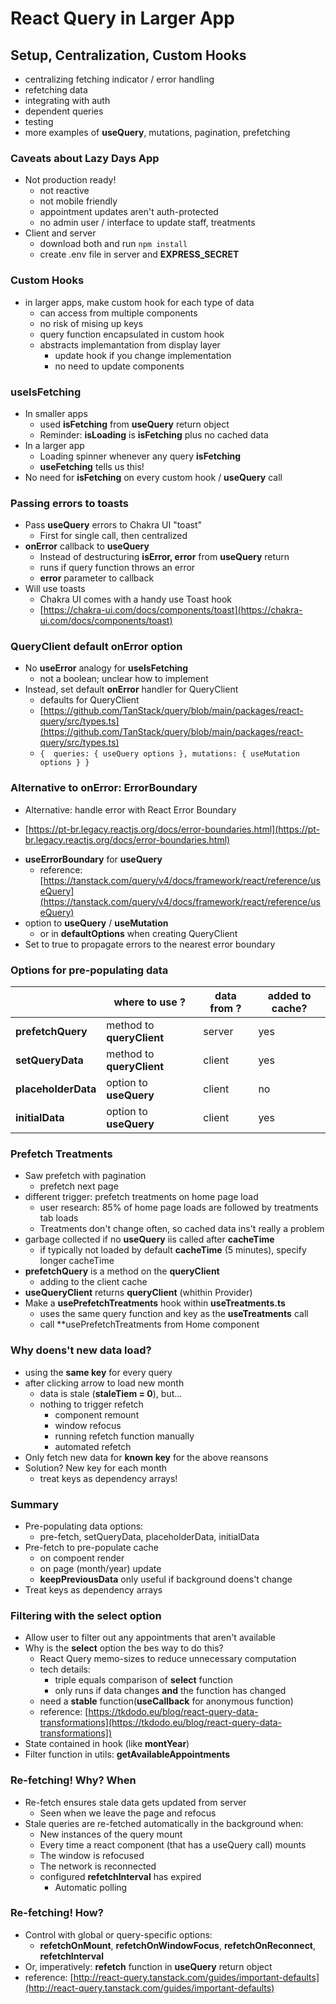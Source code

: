 # React Query in Larger App
## Setup, Centralization, Custom Hooks

* centralizing fetching indicator / error handling
* refetching data
* integrating with auth
* dependent queries
* testing
* more examples of **useQuery**, mutations, pagination, prefetching

### Caveats about Lazy Days App

* Not production ready!
    - not reactive
    - not mobile friendly
    - appointment updates aren't auth-protected
    - no admin user / interface to update staff, treatments
* Client and server
    - download both and run `npm install`
    - create .env file in server and **EXPRESS_SECRET**

### Custom Hooks

* in larger apps, make custom hook for each type of data
    - can access from multiple components
    - no risk of mising up keys
    - query function encapsulated in custom hook 
    -  abstracts implemantation from display layer
        - update hook if you change implementation
        - no need to update components

### useIsFetching

* In smaller apps
    - used **isFetching** from **useQuery** return object
    - Reminder: **isLoading** is **isFetching** plus no cached data
* In a larger app
    - Loading spinner whenever any query **isFetching**
    - **useFetching** tells us this!
* No need for **isFetching** on every custom hook / **useQuery** call

### Passing errors to toasts

* Pass **useQuery** errors to Chakra UI "toast"
    - First for single call, then centralized
* **onError** callback to **useQuery**
    - Instead of destructuring **isError, error** from **useQuery** return
    - runs if query function throws an error
    - **error** parameter to callback
* Will use toasts
    - Chakra UI comes with a handy use Toast hook
    - [https://chakra-ui.com/docs/components/toast](https://chakra-ui.com/docs/components/toast)

### QueryClient default **onError** option

* No **useError** analogy for **useIsFetching**
    - not a boolean; unclear how to implement
* Instead, set default **onError** handler for QueryClient
    - defaults for QueryClient
    - [https://github.com/TanStack/query/blob/main/packages/react-query/src/types.ts](https://github.com/TanStack/query/blob/main/packages/react-query/src/types.ts)
    - ``
        { 
            queries: { useQuery options },
            mutations: { useMutation options }
        }
    ``
### Alternative to **onError**: ErrorBoundary

* Alternative: handle error with React Error Boundary
- [https://pt-br.legacy.reactjs.org/docs/error-boundaries.html](https://pt-br.legacy.reactjs.org/docs/error-boundaries.html)
* **useErrorBoundary** for **useQuery**
    - reference: [https://tanstack.com/query/v4/docs/framework/react/reference/useQuery](https://tanstack.com/query/v4/docs/framework/react/reference/useQuery)
* option to **useQuery** / **useMutation**
    - or in **defaultOptions** when creating QueryClient
* Set to true to propagate errors to the nearest error boundary

### Options for pre-populating data

|  | where to use ? | data from ? | added to cache?
|--- |--- |--- |--- |
| **prefetchQuery** | method to **queryClient** | server | yes |
| **setQueryData** | method to **queryClient** | client | yes |
| **placeholderData** | option to **useQuery** | client | no |
| **initialData** | option to **useQuery** | client | yes |

### Prefetch Treatments

* Saw prefetch with pagination
    - prefetch next page
* different trigger: prefetch treatments on home page load
    - user research: 85% of home page loads are followed by treatments tab loads
    - Treatments don't change often, so cached data ins't really a problem
* garbage collected if no **useQuery** iis called after **cacheTime**
    - if typically not loaded by default **cacheTime**  (5 minutes), specify longer cacheTime
* **prefetchQuery** is a method on the **queryClient**
    - adding to the client cache
* **useQueryClient** returns **queryClient** (whithin Provider)
* Make a **usePrefetchTreatments** hook within **useTreatments.ts**
    - uses the same query function and key as the **useTreatments** call
    - call **usePrefetchTreatments from Home component

### Why doens't new data load?

* using the **same key** for every query
* after clicking arrow to load new month
    - data is stale (**staleTiem = 0**), but...
    - nothing to trigger refetch
        - component remount
        - window refocus
        - running refetch function manually
        - automated refetch
* Only fetch new data for **known key** for the above reansons
* Solution? New key for each month
    - treat keys as dependency arrays!

### Summary
* Pre-populating data options:
    - pre-fetch, setQueryData, placeholderData, initialData
* Pre-fetch to pre-populate cache
    - on compoent render
    - on page (month/year) update
    - **keepPreviousData** only useful if background doens't change
* Treat keys as dependency arrays

### Filtering with the **select** option

* Allow user to filter out any appointments that aren't available
* Why is the **select** option the bes way to do this?
    - React Query memo-sizes to reduce unnecessary computation
    - tech details:
        - triple equals comparison of **select** function
        - only runs if data changes **and** the function has changed
    - need a **stable** function(**useCallback** for anonymous function)
    - reference: [https://tkdodo.eu/blog/react-query-data-transformations](https://tkdodo.eu/blog/react-query-data-transformations])
* State contained in hook (like **montYear**)
* Filter function in utils: **getAvailableAppointments**

### Re-fetching! Why? When

* Re-fetch ensures stale data gets updated from server
    -  Seen when we leave the page and refocus
* Stale queries are re-fetched automatically in the background when:
    - New instances of the query mount
    - Every time a react component (that has a useQuery call) mounts
    - The window is refocused
    - The network is reconnected
    - configured **refetchInterval** has expired
        - Automatic polling 

### Re-fetching! How?

* Control with global or query-specific options:
    - **refetchOnMount**, **refetchOnWindowFocus**, **refetchOnReconnect**, **refetchInterval**
* Or, imperatively: **refetch** function in **useQuery** return object
* reference: [http://react-query.tanstack.com/guides/important-defaults](http://react-query.tanstack.com/guides/important-defaults)


